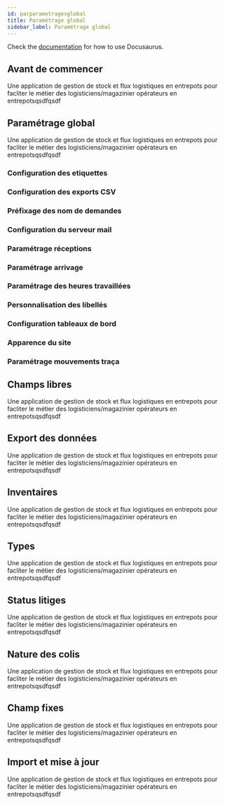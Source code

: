 ```yaml
---
id: parparametragesglobal
title: Paramétrage global
sidebar_label: Paramétrage global
---
```


Check the [documentation](https://docusaurus.io) for how to use Docusaurus.

## Avant de commencer

Une application de gestion de stock et flux logistiques en entrepots pour facliter le métier des logisticiens/magazinier opérateurs en entrepotsqsdfqsdf

## Paramétrage global

Une application de gestion de stock et flux logistiques en entrepots pour facliter le métier des logisticiens/magazinier opérateurs en entrepotsqsdfqsdf

### Configuration des etiquettes

### Configuration des exports CSV

### Préfixage des nom de demandes

### Configuration du serveur mail

### Paramétrage réceptions

### Paramétrage arrivage

### Paramétrage des heures travaillées

### Personnalisation des libellés

### Configuration tableaux de bord

### Apparence du site

### Paramétrage mouvements traça

## Champs libres

Une application de gestion de stock et flux logistiques en entrepots pour facliter le métier des logisticiens/magazinier opérateurs en entrepotsqsdfqsdf

## Export des données

Une application de gestion de stock et flux logistiques en entrepots pour facliter le métier des logisticiens/magazinier opérateurs en entrepotsqsdfqsdf

## Inventaires

Une application de gestion de stock et flux logistiques en entrepots pour facliter le métier des logisticiens/magazinier opérateurs en entrepotsqsdfqsdf

## Types

Une application de gestion de stock et flux logistiques en entrepots pour facliter le métier des logisticiens/magazinier opérateurs en entrepotsqsdfqsdf

## Status litiges

Une application de gestion de stock et flux logistiques en entrepots pour facliter le métier des logisticiens/magazinier opérateurs en entrepotsqsdfqsdf

## Nature des colis

Une application de gestion de stock et flux logistiques en entrepots pour facliter le métier des logisticiens/magazinier opérateurs en entrepotsqsdfqsdf

## Champ fixes

Une application de gestion de stock et flux logistiques en entrepots pour facliter le métier des logisticiens/magazinier opérateurs en entrepotsqsdfqsdf

## Import et mise à jour

Une application de gestion de stock et flux logistiques en entrepots pour facliter le métier des logisticiens/magazinier opérateurs en entrepotsqsdfqsdf

